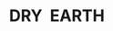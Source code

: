 ---
title: "DRY  EARTH         "
price: "TBA"
desc: "Opis nije dostupan"
img_path: "/assets/img/A.MIG-1750.jpg"
brand: AMMO
available: true
cat: "weathering"
subcat: "ENAMEL SPLASHES & MEDIUM DENSITY MUD TEXTURE"
subsubcat: "SS"
---